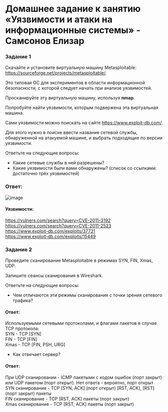 # Домашнее задание к занятию «Уязвимости и атаки на информационные системы» - Самсонов Елизар


### Задание 1

Скачайте и установите виртуальную машину Metasploitable: https://sourceforge.net/projects/metasploitable/.

Это типовая ОС для экспериментов в области информационной безопасности, с которой следует начать при анализе уязвимостей.

Просканируйте эту виртуальную машину, используя **nmap**.

Попробуйте найти уязвимости, которым подвержена эта виртуальная машина.

Сами уязвимости можно поискать на сайте https://www.exploit-db.com/.

Для этого нужно в поиске ввести название сетевой службы, обнаруженной на атакуемой машине, и выбрать подходящие по версии уязвимости.

Ответьте на следующие вопросы:

- Какие сетевые службы в ней разрешены?
- Какие уязвимости были вами обнаружены? (список со ссылками: достаточно трёх уязвимостей)

### Ответ:

![image](https://github.com/elisar83/sdb-homeworks/assets/122297912/ce77bdaf-89cd-4aca-9c20-4b46f836aaec)


#### Уязвимости:

https://vulners.com/search?query=CVE-2011-3192  
https://vulners.com/search?query=CVE-2011-2523  
https://www.exploit-db.com/exploits/37721  
https://www.exploit-db.com/exploits/15449  



### Задание 2

Проведите сканирование Metasploitable в режимах SYN, FIN, Xmas, UDP.

Запишите сеансы сканирования в Wireshark.

Ответьте на следующие вопросы:

- Чем отличаются эти режимы сканирования с точки зрения сетевого трафика?

#### Ответ:
Используемыми сетевыми протоколами, и флагами пакетов в случае TCP протокола: <br>
SYN - TCP [SYN]  
FIN - TCP [FIN]  
Xmas - TCP [FIN, PSH, URG]  

- Как отвечает сервер?

#### Ответ:
При UDP сканировании - ICMP пакетыми с кодом ошибок (порт закрыт) или UDP пакетом (порт открыт). Нет ответа - вероятно, порт открыт  
SYN сканирование - TCP [SYN, ACK] (порт открыт) [RST, ACK], [RST] (порт закрыт) пакеты  
FIN сканирование - TCP [RST, ACK] пакеты (порт закрыт)  
Xmas сканирование - TCP [RST, ACK] пакеты (порт закрыт)  


